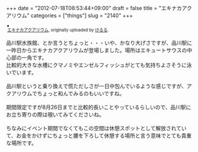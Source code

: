 +++
date = "2012-07-18T08:53:44+09:00"
draft = false
title = "エキナカアクアリウム"
categories = ["things"]
slug = "2140"
+++

<div style="text-align: left; padding: 3px;">
<a href="http://www.flickr.com/photos/keruru/7593805286/" title="photo sharing"><img src="http://farm9.staticflickr.com/8285/7593805286_813b9bb562.jpg" style="border: solid 2px #000000;" alt="" /></a>
<br />
<span style="font-size: 0.8em; margin-top: 0px;"><a href="http://www.flickr.com/photos/keruru/7593805286/">エキナカアクアリウム</a>, originally uploaded by <a href="http://www.flickr.com/photos/keruru/">けるる</a>.</span>
</div>
<p>
品川駅水族館、とか言うとちょっと・・・いや、かなり大げさですが、品川駅に一昨日からエキナカアクアリウムが登場しました。場所はエキュートサウスの中心部の一角です。<br />
比較的大きな水槽にクマノミやエンゼルフィッシュがとても気持ちよさそうに泳いでいます。<br />
<br />
品川駅というと乗り換えで慌ただしさが一日中包んでいるような感じですが、アクアリウムでちょっと和んでみるのもいいですね。<br />
<br />
期間限定ですが8月26日までと比較的長いことやっているらしいので、品川駅にお立ち寄りの際は覗いてみてくださいね。<br />
<br />
ちなみにイベント期間でなくてもこの空間は休憩スポットとして解放されていて、お金をかけずにちょっと腰を下ろして休憩する場所と言う意味でとても貴重な場所です。
</p>
